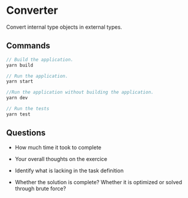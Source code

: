 # Converter

Convert internal type objects in external types.

## Commands

```typescript
// Build the application.
yarn build

// Run the application.
yarn start

//Run the application without building the application.
yarn dev

// Run the tests
yarn test
```

## Questions

- How much time it took to complete

- Your overall thoughts on the exercice

- Identify what is lacking in the task definition

- Whether the solution is complete? Whether it is optimized or solved through brute force?
